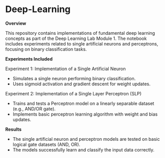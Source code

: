 # Deep-Learning

**Overview**

This repository contains implementations of fundamental deep learning concepts as part of the Deep Learning Lab Module 1. The notebook includes experiments related to single artificial neurons and perceptrons, focusing on binary classification tasks.

**Experiments Included**

Experiment 1: Implementation of a Single Artificial Neuron
- Simulates a single neuron performing binary classification.
- Uses sigmoid activation and gradient descent for weight updates.

Experiment 2: Implementation of a Single Layer Perceptron (SLP)
- Trains and tests a Perceptron model on a linearly separable dataset (e.g., AND/OR gate).
- Implements basic perceptron learning algorithm with weight and bias updates.

**Results**
- The single artificial neuron and perceptron models are tested on basic logical gate datasets (AND, OR).
- The models successfully learn and classify the input data correctly.
